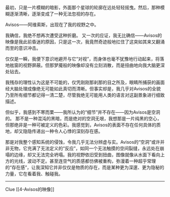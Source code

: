 

最初，只是一片模糊的暗影，外面那个星球的轮廓在远处轻轻摇曳。然后，那种模糊逐渐清晰，逐渐变成了一种无法忽视的存在。

Avisos——阿维索斯，出现在了我的视野之中。

我确信，我绝不想再次遭受这种折磨。
又一次的应证，我无比确信——Avisos的映像是我此前昏迷的原因，只是这一次，我竟然奇迹般地扛住了这突如其来又翻涌而至的意识冲击。

仅仅是一瞬，我便下意识地避开与它“对视”，而身体也毫不犹豫地行动起来，将落地舷窗的视野屏蔽。但那梦魇般的映像却没有立刻消散，而是扭曲地向我大脑更深处钻去。

我残存的理性认为这是不可能的，仅凭刚刚那刹那的目之所及，眼睛所捕获的画面经大脑处理成像绝无可能如此真切而清晰。但事实却是，我几乎对Avisos的全貌乃至所有细节都记得一清二楚，尽管我绝无可能用人类的语言对这副景象进行细致描述。

但似乎，我感到不寒而栗——我所认为的“细节”并不存在——因为Avisos是空洞的。
那不是一种混沌的黑暗，而是绝对的空洞无垠，我想那是一片纯黑的空心，但那绝非是一种可被定义的色彩。我感觉到，Avisos的表面不存在任何具体的质地，却又隐隐传递出一种令人心悸的深刻存在感。

那是对我整个感知系统的侵蚀，令我几乎无法分辨虚与实。Avisos的“空洞”或许并非无物，它充满了无法定义的“反应”，如同一个无法触摸的空间裂缝，永远处在崩塌的边缘，却又无法完全坍塌。我的视野依旧受到扭曲，图像就像从水面下看向上方的光线，波动不定。甚至连空气的质感都仿佛被重构，弥漫着一种超乎常理的“存在感”，让我深知它并非仅仅是物质的存在，而是某种更为深邃、更为隐秘的力量，它在看着我、触碰我。

---

Clue [[4-Avisos的映像]]